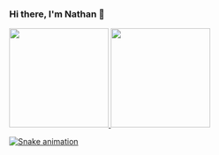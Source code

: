 ### Hi there, I'm Nathan 👋



<div>
<a href="https://github.com/nathanmartinss">
<img loading="lazy" height="180em" src="https://github-readme-stats.vercel.app/api/top-langs/?username=nathanmartinss&layout=compact&langs_count=7&theme=dracula"/>
<img loading="lazy" height="180em" src="https://github-readme-stats.vercel.app/api?username=nathanmartinss&show_icons=true&theme=dracula&include_all_commits=true&count_private=true"/>
</div>

![Snake animation](https://github.com/nathanmartinss/blob/output/github-contribution-grid-snake.svg)
